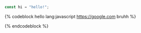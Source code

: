 ``` javascript
const hi = "hello!";
```

{% codeblock hello lang:javascript https://google.com bruhh %}

{% endcodeblock %}